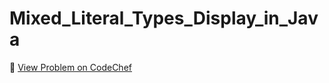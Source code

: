 # Mixed_Literal_Types_Display_in_Java

🔗 [View Problem on CodeChef](https://www.codechef.com/learn/course/java/JAVANEW03/problems/OBZPOG18)
